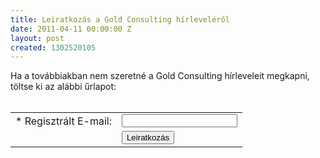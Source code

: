 ```yaml
---
title: Leiratkozás a Gold Consulting hírleveléről
date: 2011-04-11 00:00:00 Z
layout: post
created: 1302520105
---
```


<p>Ha a továbbiakban nem szeretné a Gold Consulting hírleveleit megkapni, töltse ki az alábbi űrlapot: <br><br></p><form action="http://iem.goldconsulting.eu/unsubform.php?form=2" method="post"><table><tbody><tr><td><span class="required">*</span>&nbsp;Regisztrált E-mail:</td><td><input name="email" type="text"></td></tr><tr><td>&nbsp;</td><td><input class="button black" value="Leiratkozás" type="submit"></td></tr></tbody></table></form>
